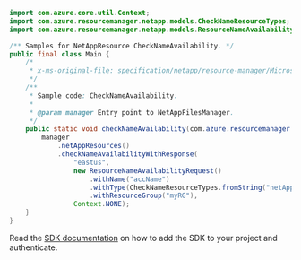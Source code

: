 ```java
import com.azure.core.util.Context;
import com.azure.resourcemanager.netapp.models.CheckNameResourceTypes;
import com.azure.resourcemanager.netapp.models.ResourceNameAvailabilityRequest;

/** Samples for NetAppResource CheckNameAvailability. */
public final class Main {
    /*
     * x-ms-original-file: specification/netapp/resource-manager/Microsoft.NetApp/stable/2021-08-01/examples/CheckNameAvailability.json
     */
    /**
     * Sample code: CheckNameAvailability.
     *
     * @param manager Entry point to NetAppFilesManager.
     */
    public static void checkNameAvailability(com.azure.resourcemanager.netapp.NetAppFilesManager manager) {
        manager
            .netAppResources()
            .checkNameAvailabilityWithResponse(
                "eastus",
                new ResourceNameAvailabilityRequest()
                    .withName("accName")
                    .withType(CheckNameResourceTypes.fromString("netAppAccount"))
                    .withResourceGroup("myRG"),
                Context.NONE);
    }
}
```

Read the [SDK documentation](https://github.com/Azure/azure-sdk-for-java/blob/azure-resourcemanager-netapp_1.0.0-beta.7/sdk/netapp/azure-resourcemanager-netapp/README.md) on how to add the SDK to your project and authenticate.
